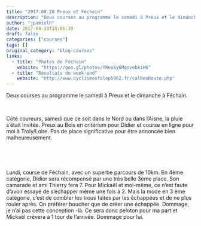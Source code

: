 ```yaml
---
title: "2017.08.20 Preux et Féchain"
description: "Deux courses au programme le samedi à Preux et le dimanche à Féchain."
author: "jpamielh"
date: 2017-08-23T15:05:39
draft: false
categories: ["courses"]
tags: []
original_category: "blog-courses"
links:
  - title: "Photos de Féchain"
    website: "https://goo.gl/photos/YReuSy6MqsvebkiH6"
  - title: "Résultats du week-end"
    website: "http://www.cyclismeufolep5962.fr/calResRoute.php"
---
```


Deux courses au programme le samedi &agrave; Preux et le dimanche &agrave; F&eacute;chain.

<!--more-->

&nbsp;

C&ocirc;t&eacute; coureurs, samedi que ce soit dans le Nord ou dans l&rsquo;Aisne, la pluie s&rsquo;&eacute;tait invit&eacute;e. Preux au Bois en crit&eacute;rium pour Didier et course en ligne pour moi &agrave; Troly/Loire. Pas de place significative pour &ecirc;tre annonc&eacute;e bien malheureusement.

&nbsp;

&nbsp;

Lundi, course de F&eacute;chain, avec un superbe parcours de 10km. En 4&egrave;me cat&eacute;gorie, Didier sera r&eacute;compens&eacute; par une tr&egrave;s belle 3&egrave;me place. Son camarade et ami Thierry fera 7. Pour Micka&euml;l et moi-m&ecirc;me, ce n&rsquo;est faute d&rsquo;avoir essay&eacute; de s&rsquo;&eacute;chapper m&ecirc;me une fois &agrave; 2. Mais la mode en 3 &egrave;me cat&eacute;gorie, c&rsquo;est de combler les trous faites par les &eacute;chapp&eacute;es et de ne plus rouler apr&egrave;s. On pr&eacute;f&eacute;rer boucher que de cr&eacute;er une &eacute;chapp&eacute;e. Dommage, je n&rsquo;ai pas cette conception -l&agrave;. Ce sera donc peloton pour ma part et Micka&euml;l cr&egrave;vera &agrave; 1 tour de l&rsquo;arriv&eacute;e. Dommage pour lui.

&nbsp;

&nbsp;